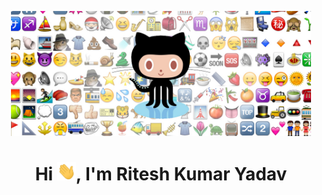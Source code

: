 <p align="center">
  <img src="https://raw.githubusercontent.com/brenopolanski/all-github-emoji-icons/master/all-github-emoji-icons.jpg" height="200"/>
</p>
<h1 align="center">Hi <img src="https://raw.githubusercontent.com/ABSphreak/ABSphreak/master/gifs/Hi.gif" width="30px">, I'm Ritesh Kumar Yadav</h1>
</p>
